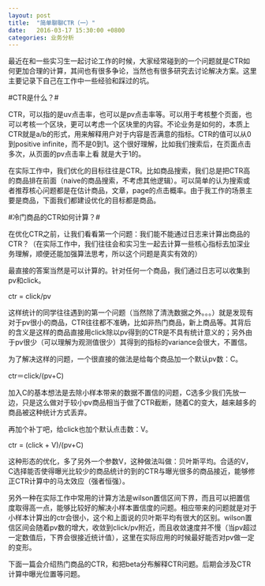 ```yaml
---
layout: post
title:  "简单聊聊CTR（一）"
date:   2016-03-17 15:30:00 +0800
categories: 业务分析
---
```


最近在和一些实习生一起讨论工作的时候，大家经常碰到的一个问题就是CTR如何更加合理的计算，其间也有很多争论，当然也有很多研究去讨论解决方案。这里主要记录下自己在工作中一些经验和踩过的坑。

#CTR是什么？#

CTR，可以指的是uv点击率，也可以是pv点击率等。可以用于考核整个页面，也可以考核一个区块，更可以考虑一个区块里的内容。不论业务是如何的，本质上CTR就是a/b的形式，用来解释用户对于内容是否满意的指标。CTR的值可以从0到positive infinite，而不是0到1。这个很好理解，比如我们搜索后，在页面点击多次，从页面的pv点击率上看 就是大于1的。

在实际工作中，我们优化的目标往往是CTR。比如商品搜索，我们总是把CTR高的商品排在前面（naive的商品搜索，不考虑其他逻辑）。可以简单的认为搜索或者推荐核心问题都是在估计商品，文章，page的点击概率。由于我工作的场景主要是商品，下面我们都建设优化的目标都是商品。

#冷门商品的CTR如何计算？#

在优化CTR之前，让我们看看第一个问题：我们能不能通过日志来计算出商品的CTR？（在实际工作中，我们往往会和实习生一起去计算一些核心指标去加深业务理解，顺便还能加强算法思考，所以这个问题是真实有效的）

最直接的答案当然是可以计算的。针对任何一个商品，我们通过日志可以收集到pv和click。

ctr = click/pv 

这样统计的同学往往遇到的第一个问题（当然除了清洗数据之外。。。）就是发现有对于pv很小的商品，CTR往往都不准确，比如非热门商品，新上商品等。其背后的含义是这样的商品直接用click除以pv得到的CTR是不具有统计意义的；另外由于pv很少（可以理解为观测值很少）其得到的指标的variance会很大，不置信。

为了解决这样的问题，一个很直接的做法是给每个商品加一个默认pv数：C。

ctr＝click/(pv+C)

加入C的基本想法是去除小样本带来的数据不置信的问题，C选多少我们先放一边，只是这么做对于较小pv商品相当于做了CTR截断，随着C的变大，越来越多的商品被这种统计方式丢弃。

再加个补丁吧，给click也加个默认点击数：V。

ctr = (click + V)/(pv+C)

这种形态的优化，多了另外一个参数V，这种做法叫做：贝叶斯平均。合适的V，C选择能否使得曝光比较少的商品统计的到的CTR与曝光很多的商品接近，能够修正CTR计算中的马太效应（强者恒强）。

另外一种在实际工作中常用的计算方法是wilson置信区间下界，而且可以把置信度取得高一点，能够比较好的解决小样本置信度的问题。相应带来的问题就是对于小样本计算出的ctr会很小，这个和上面说的贝叶斯平均有很大的区别。wilson置信区间会随着pv数的增大，收敛到click/pv附近，而且收敛速度并不慢（当pv超过一定数值后，下界会很接近统计值），这里在实际应用的时候最好能否对pv做一定的变形。

下面一篇会介绍热门商品的CTR，和把beta分布解释CTR问题。后期会涉及CTR计算中曝光位置等问题。







